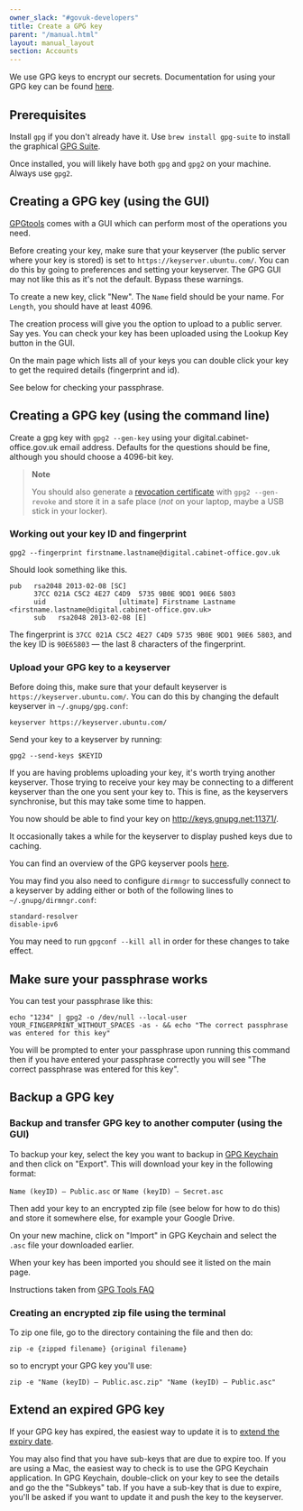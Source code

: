 ```yaml
---
owner_slack: "#govuk-developers"
title: Create a GPG key
parent: "/manual.html"
layout: manual_layout
section: Accounts
---
```


We use GPG keys to encrypt our secrets. Documentation for using your GPG key can be found [here](/manual/encrypted-hiera-data.html#common-tasks-for-handling-encrypted-hiera-data).

## Prerequisites

Install `gpg` if you don't already have it. Use `brew install gpg-suite` to install the graphical [GPG Suite](https://gpgtools.org/).

Once installed, you will likely have both `gpg` and `gpg2` on your machine. Always use `gpg2`.

## Creating a GPG key (using the GUI)

[GPGtools](https://gpgtools.org/) comes with a GUI which can perform most of the operations you need.

Before creating your key, make sure that your keyserver (the public server where your key is stored) is set to `https://keyserver.ubuntu.com/`. You can do this by going to preferences and setting your keyserver. The GPG GUI may not like this as it's not the default. Bypass these warnings.

To create a new key, click "New". The `Name` field should be your name. For `Length`, you should have at least 4096.

The creation process will give you the option to upload to a public server. Say yes. You can check your key has been uploaded using the Lookup Key button in the GUI.

On the main page which lists all of your keys you can double click your key to get the required details (fingerprint and id).

See below for checking your passphrase.

## Creating a GPG key (using the command line)

Create a gpg key with `gpg2 --gen-key` using your
digital.cabinet-office.gov.uk email address. Defaults for the questions
should be fine, although you should choose a 4096-bit key.

> **Note**
>
> You should also generate a [revocation
> certificate](http://www.dewinter.com/gnupg_howto/english/GPGMiniHowto-3.html#ss3.4)
> with `gpg2 --gen-revoke` and store it in a safe place (*not* on your
> laptop, maybe a USB stick in your locker).

### Working out your key ID and fingerprint

```
gpg2 --fingerprint firstname.lastname@digital.cabinet-office.gov.uk
```

Should look something like this.

```
pub   rsa2048 2013-02-08 [SC]
      37CC 021A C5C2 4E27 C4D9  5735 9B0E 9DD1 90E6 5803
      uid                  [ultimate] Firstname Lastname <firstname.lastname@digital.cabinet-office.gov.uk>
      sub   rsa2048 2013-02-08 [E]
```

The  fingerprint is `37CC 021A C5C2 4E27 C4D9 5735 9B0E 9DD1 90E6 5803`,
and the key ID is `90E65803` — the last 8 characters of the fingerprint.

### Upload your GPG key to a keyserver

Before doing this, make sure that your default keyserver is `https://keyserver.ubuntu.com/`. You can do this by changing the default keyserver in `~/.gnupg/gpg.conf`:

```
keyserver https://keyserver.ubuntu.com/
```

Send your key to a keyserver by running:

```
gpg2 --send-keys $KEYID
```

If you are having problems uploading your key, it's worth trying another keyserver. Those trying to receive your key may be connecting to a different keyserver than the one you sent your key to. This is fine, as the keyservers synchronise, but this may take some time to happen.

You now should be able to find your key on <http://keys.gnupg.net:11371/>.

It occasionally takes a while for the keyserver to display pushed keys due to caching.

You can find an overview of the GPG keyserver pools [here](https://sks-keyservers.net/overview-of-pools.php).

You may find you also need to configure `dirmngr` to successfully connect to a keyserver by adding either or both of the following lines to `~/.gnupg/dirmngr.conf`:

```
standard-resolver
disable-ipv6
```

You may need to run `gpgconf --kill all` in order for these changes to take effect.

## Make sure your passphrase works

You can test your passphrase like this:

```
echo "1234" | gpg2 -o /dev/null --local-user YOUR_FINGERPRINT_WITHOUT_SPACES -as - && echo "The correct passphrase was entered for this key"
```

You will be prompted to enter your passphrase upon running this command then if you have entered your passphrase correctly you will see "The correct passphrase was entered for this key".

## Backup a GPG key

### Backup and transfer GPG key to another computer (using the GUI)

To backup your key, select the key you want to backup in [GPG Keychain](https://gpgtools.org/) and then click on "Export". This will download your key in the following format:

`Name (keyID) – Public.asc` or `Name (keyID) – Secret.asc`

Then add your key to an encrypted zip file (see below for how to do this) and store it somewhere else, for example your Google Drive.

On your new machine, click on "Import" in GPG Keychain and select the `.asc` file your downloaded earlier.

When your key has been imported you should see it listed on the main page.

Instructions taken from [GPG Tools FAQ](https://gpgtools.tenderapp.com/kb/gpg-keychain-faq/backup-or-transfer-your-keys#transfer-keys-to-another-computer)

### Creating an encrypted zip file using the terminal

To zip one file, go to the directory containing the file and then do:

`zip -e {zipped filename} {original filename}`

so to encrypt your GPG key you'll use:

`zip -e "Name (keyID) – Public.asc.zip" "Name (keyID) – Public.asc"`

## Extend an expired GPG key

If your GPG key has expired, the easiest way to update it is to [extend the expiry date](https://superuser.com/questions/813421/can-you-extend-the-expiration-date-of-an-already-expired-gpg-key).

You may also find that you have sub-keys that are due to expire too. If you are using a Mac, the easiest way to check is to use the GPG Keychain application. In GPG Keychain, double-click on your key to see the details and go the the "Subkeys" tab. If you have a sub-key that is due to expire, you'll be asked if you want to update it and push the key to the keyserver.
